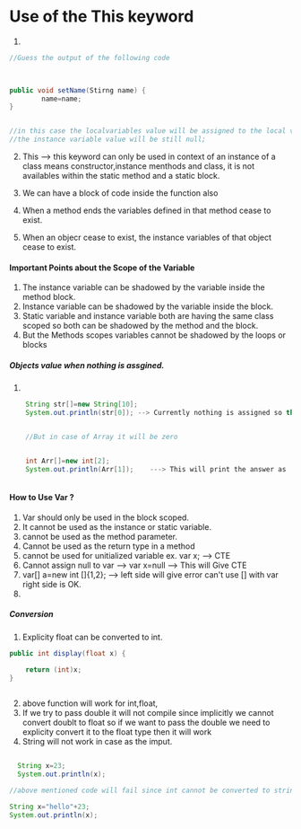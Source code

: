 
# Use of the This keyword

1. 
```java
//Guess the output of the following code

	

public void setName(Stirng name) {
		name=name;
}


//in this case the localvariables value will be assigned to the local variables and
//the instance variable value will be still null;

```

2. This --> this keyword can only be used in context of an instance of a class means 
	  constructor,instance menthods and class, it is not availables within the static method and a
          static block.

3. We can have a block of code inside the function also
4. When a method ends the variables defined in that method cease to exist.
5. When an objecr cease to exist, the instance variables of that object cease to exist.

#### Important Points about the Scope of the Variable

1. The instance variable can be shadowed by the variable inside the method block.
2. Instance variable can be shadowed by the variable inside the block.
3. Static variable and instance variable both are having the same class scoped so both can be shadowed by the 
method and the block.
4. But the Methods scopes variables cannot be shadowed by the loops or blocks


##### Objects value when nothing is assgined.

1. 
```java
	String str[]=new String[10];
	System.out.println(str[0]); --> Currently nothing is assigned so this will give me null


	//But in case of Array it will be zero


	int Arr[]=new int[2];
	System.out.println(Arr[1]);    ---> This will print the answer as '0'



```


#### How to Use Var ?

1. Var should only be used in the block scoped.
2. It cannot be used as the instance or static variable.
3. cannot be used as the method parameter.
4. Cannot be used as the return type in a method 
5. cannot be used for unitialized variable ex. var x; --> CTE
6. Cannot assign null to var --> var x=null  --> This will Give CTE
7. var[] a=new int []{1,2};   --> left side will give error can't use [] with var right side is OK.
8.



##### Conversion
1. Explicity float can be converted to int.
``` java
public int display(float x) {

	return (int)x;
}
	

```
2. above function will work for int,float,
3. If we try to pass double it will not compile since implicitly we cannot convert doublt to float so 
if we want to pass the double we need to explicity convert it to the float type then it will work
4. String will not work in case as the imput.
``` java

  String x=23;
  System.out.println(x);

//above mentioned code will fail since int cannot be converted to string

String x="hello"+23;
System.out.println(x);
```